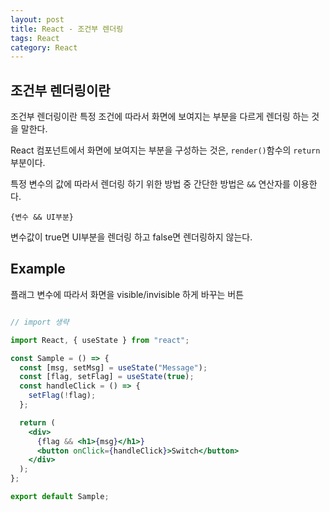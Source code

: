 ```yaml
---
layout: post 
title: React - 조건부 렌더링
tags: React
category: React
---
```


## 조건부 렌더링이란

조건부 렌더링이란 특정 조건에 따라서 화면에 보여지는 부분을 다르게 렌더링 하는 것을 말한다.

React 컴포넌트에서 화면에 보여지는 부분을 구성하는 것은, `render()`함수의 `return` 부분이다.

특정 변수의 값에 따라서 렌더링 하기 위한 방법 중 간단한 방법은 `&&` 연산자를 이용한다.

    {변수 && UI부분}

변수값이 true면 UI부분을 렌더링 하고 false면 렌더링하지 않는다.

## Example

플래그 변수에 따라서 화면을 visible/invisible 하게 바꾸는 버튼

```jsx

// import 생략

import React, { useState } from "react";

const Sample = () => {
  const [msg, setMsg] = useState("Message");
  const [flag, setFlag] = useState(true);
  const handleClick = () => {
    setFlag(!flag);
  };

  return (
    <div>
      {flag && <h1>{msg}</h1>}
      <button onClick={handleClick}>Switch</button>
    </div>
  );
};

export default Sample;

```

